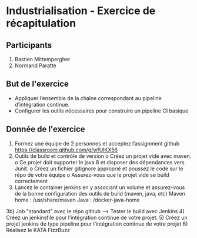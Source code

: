 # Industrialisation - Exercice de récapitulation
## Participants
1. Bastien Mittempergher
2. Normand Paratte

## But de l'exercice

- Appliquer l’ensemble de la chaîne correspondant au pipeline d’intégration continue.
- Configurer les outils nécessaires pour construire un pipeline CI basique

## Donnée de l'exercice

1) Formez une équipe de 2 personnes et acceptez l’assignment github https://classroom.github.com/g/wfUIKX56
2) Outils de build et contrôle de version
	o Créez un projet vide avec maven.
	o Ce projet doit supporter le java 8 et disposer des dépendances vers Junit.
	o Créez un fichier gitignore approprié et poussez le code sur le répo de votre équipe
	o Assurez-vous que le projet vide se build correctement
3) Lancez le container jenkins en y associant un volume et assurez-vous de la bonne configuration des outils de build (maven, java, etc)
Maven home : /usr/share/maven
Java : /docker-java-home

3b) Job "standard" avec le répo github --> Tester le build avec Jenkins
4) Créez un jenkinsfile pour l’intégration continue de votre projet.
5) Créez un projet jenkins de type pipeline pour l’intégration continue de votre projet
6) Réalisez le KATA FizzBuzz